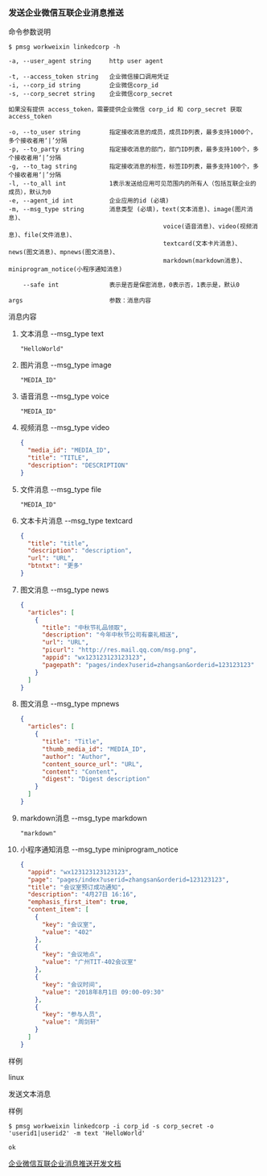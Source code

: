 ### 发送企业微信互联企业消息推送

命令参数说明

```text
$ pmsg workweixin linkedcorp -h

-a, --user_agent string     http user agent

-t, --access_token string   企业微信接口调用凭证
-i, --corp_id string        企业微信corp_id
-s, --corp_secret string    企业微信corp_secret

如果没有提供 access_token，需要提供企业微信 corp_id 和 corp_secret 获取 access_token

-o, --to_user string        指定接收消息的成员，成员ID列表，最多支持1000个，多个接收者用‘|’分隔
-p, --to_party string       指定接收消息的部门，部门ID列表，最多支持100个，多个接收者用‘|’分隔
-g, --to_tag string         指定接收消息的标签，标签ID列表，最多支持100个，多个接收者用‘|’分隔
-l, --to_all int            1表示发送给应用可见范围内的所有人（包括互联企业的成员），默认为0
-e, --agent_id int          企业应用的id (必填)
-m, --msg_type string       消息类型 (必填)，text(文本消息)、image(图片消息)、
                                           voice(语音消息)、video(视频消息)、file(文件消息)、
                                           textcard(文本卡片消息)、news(图文消息)、mpnews(图文消息)、
                                           markdown(markdown消息)、miniprogram_notice(小程序通知消息)

    --safe int              表示是否是保密消息，0表示否，1表示是，默认0
    
args                        参数：消息内容    
```

消息内容

1. 文本消息 --msg_type text
    ```text
    "HelloWorld"
    ```

1. 图片消息 --msg_type image
    ```text
    "MEDIA_ID"
    ```

1. 语音消息 --msg_type voice
    ```text
    "MEDIA_ID"
    ```

1. 视频消息 --msg_type video
    ```json
    {
      "media_id": "MEDIA_ID",
      "title": "TITLE",
      "description": "DESCRIPTION"
    }
    ```

1. 文件消息 --msg_type file
    ```text
    "MEDIA_ID"
    ```

1. 文本卡片消息 --msg_type textcard
    ```json
    {
      "title": "title",
      "description": "description",
      "url": "URL",
      "btntxt": "更多"
    }
    ```

1. 图文消息 --msg_type news
   ```json
   {
     "articles": [
       {
         "title": "中秋节礼品领取",
         "description": "今年中秋节公司有豪礼相送",
         "url": "URL",
         "picurl": "http://res.mail.qq.com/msg.png",
         "appid": "wx123123123123123",
         "pagepath": "pages/index?userid=zhangsan&orderid=123123123"
       }
     ]
   }
   ```

1. 图文消息 --msg_type mpnews
   ```json
   {
     "articles": [
       {
         "title": "Title",
         "thumb_media_id": "MEDIA_ID",
         "author": "Author",
         "content_source_url": "URL",
         "content": "Content",
         "digest": "Digest description"
       }
     ]
   }
   ```

1. markdown消息 --msg_type markdown
    ```text
    "markdown"
    ```

1. 小程序通知消息 --msg_type miniprogram_notice
   ```json
   {
     "appid": "wx123123123123123",
     "page": "pages/index?userid=zhangsan&orderid=123123123",
     "title": "会议室预订成功通知",
     "description": "4月27日 16:16",
     "emphasis_first_item": true,
     "content_item": [
       {
         "key": "会议室",
         "value": "402"
       },
       {
         "key": "会议地点",
         "value": "广州TIT-402会议室"
       },
       {
         "key": "会议时间",
         "value": "2018年8月1日 09:00-09:30"
       },
       {
         "key": "参与人员",
         "value": "周剑轩"
       }
     ]
   }
   ```

样例

linux

发送文本消息

样例

```shell
$ pmsg workweixin linkedcorp -i corp_id -s corp_secret -o 'userid1|userid2' -m text 'HelloWorld'

ok
```

[企业微信互联企业消息推送开发文档](https://developer.work.weixin.qq.com/document/path/90250)